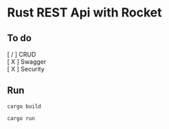 # Rust REST Api with Rocket

## To do
[ / ] CRUD <br>
[ X ] Swagger <br>
[ X ] Security

## Run

```
cargo build

cargo run
```

